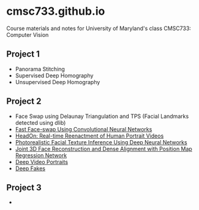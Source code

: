 # cmsc733.github.io
Course materials and notes for University of Maryland's class CMSC733: Computer Vision

## Project 1
- Panorama Stitching
- Supervised Deep Homography
- Unsupervised Deep Homography

## Project 2
- Face Swap using Delaunay Triangulation and TPS  (Facial Landmarks detected using dlib)
- [Fast Face-swap Using Convolutional Neural Networks](https://arxiv.org/pdf/1611.09577.pdf)
- [HeadOn: Real-time Reenactment of Human Portrait Videos](http://niessnerlab.org/projects/thies2018headon.html)
- [Photorealistic Facial Texture Inference Using Deep Neural Networks](https://arxiv.org/pdf/1612.00523v1.pdf)
- [Joint 3D Face Reconstruction and Dense Alignment with Position Map Regression Network](https://arxiv.org/pdf/1803.07835.pdf)
- [Deep Video Portraits](http://gvv.mpi-inf.mpg.de/projects/DeepVideoPortraits/)
- [Deep Fakes](https://www.alanzucconi.com/2018/03/14/introduction-to-deepfakes/)

## Project 3
- 

